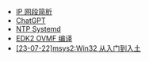 * [IP 网段简析](Techie/ip.md)
* [ChatGPT](Techie/chatgpt.md)
* [NTP Systemd](Techie/ntp-systemd.md)
* [EDK2 OVMF 编译](Techie/edk2-ovmf.md)
* [[23-07-22]msys2:Win32 从入门到入土](Typora/msys2-win32-dev.md)